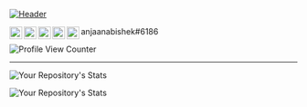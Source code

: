 [![Header](https://github.com/anjaanabishek10/anjaanabishek10/blob/main/itp.png "Header")](https://martinheinz.dev/)

[<img align="left" width="22px" src="https://cdn.jsdelivr.net/npm/simple-icons@v3/icons/gmail.svg" />][mail]
[<img align="left" width="22px" src="https://cdn.jsdelivr.net/npm/simple-icons@v3/icons/linkedin.svg" />][linkedin]
[<img align="left" width="22px" src="https://cdn.jsdelivr.net/npm/simple-icons@v3/icons/instagram.svg" />][instagram]
[<img align="left" width="22px" src="https://cdn.jsdelivr.net/npm/simple-icons@v3/icons/facebook.svg" />][facebook]
<img align="left" width="22px" src="https://cdn.jsdelivr.net/npm/simple-icons@v3/icons/discord.svg" /> anjaanabishek#6186

![Profile View Counter](https://komarev.com/ghpvc/?username=anjaanabishek10&color=282828&label=Profile+visits)
<hr>

![Your Repository's Stats](https://github-readme-stats.vercel.app/api?username=anjaanabishek10&show_icons=true&theme=gruvbox)

![Your Repository's Stats](https://github-readme-stats.vercel.app/api/top-langs/?username=anjaanabishek10&theme=gruvbox)


[mail]: mailto:anjaanabishek10@gmail.com
[linkedin]: https://www.linkedin.com/in/abishek-k-11217b1b5/
[instagram]: https://www.instagram.com/anjaan.abishek/
[facebook]: https://www.facebook.com/anjaan.abishek.10/
